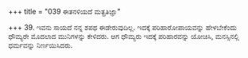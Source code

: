 +++
title = "039 ಈತನಳಿಯದೆ ಮತ್ಪ್ರತಿಜ್ಞಾ"

+++
39. ಇವನು ಸಾಯದೆ ನನ್ನ ಶಪಥ ಈಡೇರುವುದಿಲ್ಲ. ಇದಕ್ಕೆ ಪರಿಹಾರೋಪಾಯವನ್ನು ಹೇಳಬೇಕೆಂದು ಧೌಮ್ಯರೇ ಮೊದಲಾದ ಮುನಿಗಳನ್ನು ಕೇಳಿದರು. ಆಗ ಧೌಮ್ಯರು ಇದಕ್ಕೆ ಪರಿಹಾರವನ್ನು ಯೋಚಿಸಿ, ಮನಸ್ಸಿನಲ್ಲಿ ಧರ್ಮವನ್ನು ನಿರ್ಣಯಿಸಿದರು.